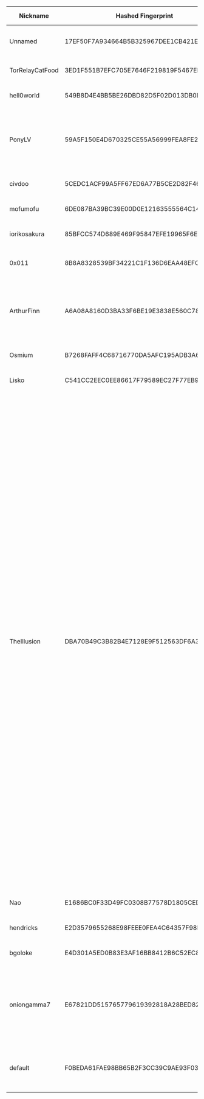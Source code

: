 | Nickname |  Hashed Fingerprint	| Or Addresses | Contact | Running | Flags | Last Seen | First Seen | Last Restarted | Advertised Bandwidth | Platform | Version | Version Status | Recommended Version | Verified hostnames | Exit policy |
|---|---|---|---|---|---|---|---|---|---|---|---|---|---|---|---|
|Unnamed | 17EF50F7A934664B5B325967DEE1CB421EAFDEEC | ["175.45.180.92:443","[2404:9400:3:0:216:3eff:fee8:3cc1]:9050"] | refried-suitably-bullring-violator at proton dot me | true | Running, Valid | 2025-10-21 19:00:00 | 2025-10-21 08:00:00 | 2025-10-21 07:09:38 | 0 | Tor 0.4.8.18 on FreeBSD | 0.4.8.18 | recommended | true | ["austin-logo.bnr.la"] | ["reject *:*"]|
|TorRelayCatFood | 3ED1F551B7EFC705E7646F219819F5467EEE7530 | ["109.202.207.199:9001"] | torrelai@pm.me | false | Running, V2Dir, Valid | 2025-10-21 16:00:00 | 2025-10-21 14:00:00 | 2025-10-21 13:41:57 | 0 | Tor 0.4.8.14 on Linux | 0.4.8.14 | recommended | true | N/A | ["reject *:*"]|
|hell0world | 549B8D4E4BB5BE26DBD82D5F02D013DB0E0FBB75 | ["119.24.160.254:9001"] | N/A | true | Running, V2Dir, Valid | 2025-10-21 19:00:00 | 2025-10-21 15:00:00 | 2025-10-21 18:03:23 | 82944 | Tor 0.4.8.18 on Linux | 0.4.8.18 | recommended | true | ["zaq7718a0fe.rev.zaq.ne.jp"] | ["reject *:*"]|
|PonyLV | 59A5F150E4D670325CE55A56999FEA8FE2B3D887 | ["205.185.126.29:9001","[2605:6400:20:6a2:e777:b638:a0ce:e2ac]:9001"] | N/A | true | Exit, Running, V2Dir, Valid | 2025-10-21 19:00:00 | 2025-10-21 05:00:00 | 2025-10-21 05:58:27 | 0 | Tor 0.4.8.18 on Linux | 0.4.8.18 | recommended | true | N/A | ["reject 0.0.0.0/8:*","reject 169.254.0.0/16:*","reject 127.0.0.0/8:*","reject 192.168.0.0/16:*","reject 10.0.0.0/8:*","reject 172.16.0.0/12:*","reject 205.185.126.29:*","accept *:*"]|
|civdoo | 5CEDC1ACF99A5FF67ED6A77B5CE2D82F46AEAC05 | ["104.59.6.245:443"] | misterpickymcperson@gmail.com | true | Running, Valid | 2025-10-21 19:00:00 | 2025-10-21 08:00:00 | 2025-10-21 06:12:06 | 0 | Tor 0.4.8.19 on Linux | 0.4.8.19 | recommended | true | ["104-59-6-245.lightspeed.sndgca.sbcglobal.net"] | ["reject *:*"]|
|mofumofu | 6DE087BA39BC39E00D0E12163555564C143AA4E0 | ["5.59.248.57:444","[2a05:4140:3::479e]:444"] | sip-stingy-booting@duck.com | true | Running, V2Dir, Valid | 2025-10-21 19:00:00 | 2025-10-21 10:00:00 | 2025-10-21 09:19:31 | 0 | Tor 0.4.8.19 on Linux | 0.4.8.19 | recommended | true | N/A | ["reject *:*"]|
|iorikosakura | 85BFCC574D689E469F95847EFE19965F6E5DD236 | ["51.81.220.216:443","[2604:2dc0:202:300::302b]:443"] | iorikosakura2000@gmail.com | true | Running, V2Dir, Valid | 2025-10-21 19:00:00 | 2025-10-21 10:00:00 | 2025-10-21 09:26:56 | 0 | Tor 0.4.8.19 on Linux | 0.4.8.19 | recommended | true | ["vps-1d6bd757.vps.ovh.us"] | ["reject *:*"]|
|0x011 | 8B8A8328539BF34221C1F136D6EAA48EFCAD379D | ["217.154.188.247:443","[2001:ba0:215:f000::1]:443"] | issne@duck.com | true | Fast, Running, V2Dir, Valid | 2025-10-21 19:00:00 | 2025-10-21 13:00:00 | 2025-10-19 16:03:55 | 131378 | Tor 0.4.8.16 on Linux | 0.4.8.16 | recommended | true | ["ip217-154-188-247.pbiaas.com"] | ["reject *:*"]|
|ArthurFinn | A6A08A8160D3BA33F6BE19E3838E560C7829393F | ["195.177.94.59:9001"] | Arthurfinn7@proton.me | true | Exit, Running, V2Dir, Valid | 2025-10-21 19:00:00 | 2025-10-21 05:00:00 | 2025-10-21 08:51:25 | 0 | Tor 0.4.8.19 on Windows Server 2012 [or later] | 0.4.8.19 | recommended | true | N/A | ["reject 0.0.0.0/8:*","reject 169.254.0.0/16:*","reject 127.0.0.0/8:*","reject 192.168.0.0/16:*","reject 10.0.0.0/8:*","reject 172.16.0.0/12:*","reject 195.177.94.59:*","accept *:*"]|
|Osmium | B7268FAFF4C68716770DA5AFC195ADB3A6D8701D | ["147.12.223.138:9001"] | Random Person nobody@tor.org | true | Running, V2Dir, Valid | 2025-10-21 19:00:00 | 2025-10-21 15:00:00 | 2025-10-21 14:24:19 | 6632058 | Tor 0.4.8.14 on Linux | 0.4.8.14 | recommended | true | N/A | ["reject *:*"]|
|Lisko | C541CC2EEC0EE86617F79589EC27F77EB9367583 | ["37.59.121.209:9001","[2001:41d0:305:2100::acad]:9001"] | Lisko <liskoc@proton.me> | true | Running, V2Dir, Valid | 2025-10-21 19:00:00 | 2025-10-21 12:00:00 | 2025-10-21 11:08:05 | 0 | Tor 0.4.8.14 on Linux | 0.4.8.14 | recommended | true | ["vps-bdf28d75.vps.ovh.net"] | ["reject *:*"]|
|TheIllusion | DBA70B49C3B82B4E7128E9F512563DF6A3E4715F | ["128.127.180.156:443"] | bf two zero nine @mailbox.org | true | Exit, Running, V2Dir, Valid | 2025-10-21 19:00:00 | 2025-10-21 11:00:00 | 2025-10-21 10:16:06 | 0 | Tor 0.4.8.19 on Linux | 0.4.8.19 | recommended | true | N/A | ["reject 0.0.0.0/8:*","reject 169.254.0.0/16:*","reject 127.0.0.0/8:*","reject 192.168.0.0/16:*","reject 10.0.0.0/8:*","reject 172.16.0.0/12:*","reject 128.127.180.156:*","accept *:20-21","accept *:43","accept *:53","accept *:79","accept *:80-81","accept *:88","accept *:110","accept *:143","accept *:220","accept *:389","accept *:443","accept *:464","accept *:531","accept *:543-544","accept *:554","accept *:636","accept *:706","accept *:749","accept *:873","accept *:902-904","accept *:981","accept *:989-990","accept *:991","accept *:992","accept *:993","accept *:995","accept *:1194","accept *:1220","accept *:1293","accept *:1500","accept *:1533","accept *:1677","accept *:1723","accept *:1755","accept *:1863","accept *:2082","accept *:2083","accept *:2086-2087","accept *:2095-2096","accept *:2102-2104","accept *:3690","accept *:4321","accept *:4643","accept *:5050","accept *:5190","accept *:5222-5223","accept *:5228","accept *:8008","accept *:8074","accept *:8082","accept *:8087-8088","accept *:8232-8233","accept *:8332-8333","accept *:8443","accept *:8888","accept *:9418","accept *:10000","accept *:11371","accept *:19294","accept *:19638","accept *:50002","accept *:64738","reject *:*"]|
|Nao | E1686BC0F33D49FC0308B77578D1805CED92A33B | ["116.80.76.73:443","[2001:2c0:100:415:17:cafe:42:1]:443"] | email:mail[]ekinao.com url:https://www.ekinao.com proof:dns-rsa ciissversion:2 | false | Running, V2Dir, Valid | 2025-10-21 18:00:00 | 2025-10-21 12:00:00 | 2025-10-21 11:46:56 | 0 | Tor 0.4.8.19 on Linux | 0.4.8.19 | recommended | true | N/A | ["reject *:*"]|
|hendricks | E2D3579655268E98FEEE0FEA4C64357F98B7E663 | ["178.254.33.55:9001","[2a00:6800:3:eeb::1]:9001"] | email:torrelay[]limoneneis.de url:limoneneis.de proof:uri-rsa pgp:7BF6A4C298CC275D2281A23B08AD4368E22E6D4B ciissversion:2 | true | Running, V2Dir, Valid | 2025-10-21 19:00:00 | 2025-10-21 16:00:00 | 2025-10-21 14:58:34 | 0 | Tor 0.4.8.19 on Linux | 0.4.8.19 | recommended | true | N/A | ["reject *:*"]|
|bgoloke | E4D301A5ED0B83E3AF16BB8412B6C52EC8323F4C | ["45.137.201.27:9005"] | olokerunningtor aT protonmail dot com | true | Running, V2Dir, Valid | 2025-10-21 19:00:00 | 2025-10-21 10:00:00 | 2025-10-21 09:03:46 | 0 | Tor 0.4.8.19 on Linux | 0.4.8.19 | recommended | true | N/A | ["reject *:*"]|
|oniongamma7 | E67821DD515765779619392818A28BED824EE1F2 | ["45.38.20.123:443","[2a0f:85c1:356:231b::1]:443"] | stealthgamme7@pm.me | true | Fast, Running, V2Dir, Valid | 2025-10-21 19:00:00 | 2025-10-21 01:00:00 | 2025-10-21 00:04:05 | 8228864 | Tor 0.4.8.19 on Linux | 0.4.8.19 | recommended | true | N/A | ["reject 0.0.0.0/8:*","reject 169.254.0.0/16:*","reject 127.0.0.0/8:*","reject 192.168.0.0/16:*","reject 10.0.0.0/8:*","reject 172.16.0.0/12:*","reject 45.38.20.123:*","reject *:2525","reject *:587","reject *:465","reject *:25","accept *:*"]|
|default | F0BEDA61FAE98BB65B2F3CC39C9AE93F0337D995 | ["91.10.248.226:443"] | N/A | false | Running, V2Dir, Valid | 2025-10-21 15:00:00 | 2025-10-21 14:00:00 | 2025-10-21 11:02:16 | 131072 | Tor 0.4.8.19 on Windows 8 [or later] | 0.4.8.19 | recommended | true | ["p5b0af8e2.dip0.t-ipconnect.de"] | ["reject *:*"]|
